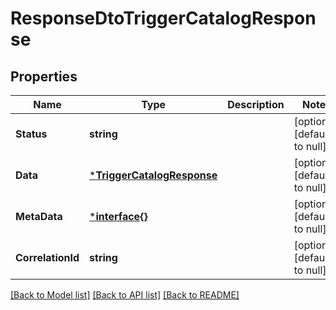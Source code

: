 # ResponseDtoTriggerCatalogResponse

## Properties
Name | Type | Description | Notes
------------ | ------------- | ------------- | -------------
**Status** | **string** |  | [optional] [default to null]
**Data** | [***TriggerCatalogResponse**](TriggerCatalogResponse.md) |  | [optional] [default to null]
**MetaData** | [***interface{}**](interface{}.md) |  | [optional] [default to null]
**CorrelationId** | **string** |  | [optional] [default to null]

[[Back to Model list]](../README.md#documentation-for-models) [[Back to API list]](../README.md#documentation-for-api-endpoints) [[Back to README]](../README.md)

